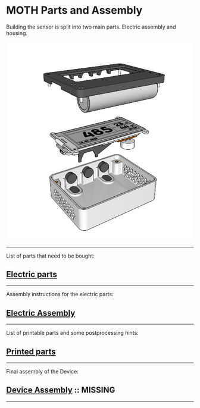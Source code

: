 # <a name="moth_parts">MOTH Parts and Assembly</a>

Building the sensor is split into two main parts. Electric assembly and housing.

<img src="../images/overview_800.png" alt= "acrylic glas 1mm" width="800">

---

List of parts that need to be bought:

## [Electric parts](electricparts.md)

---

Assembly instructions for the electric parts:

## [Electric Assembly](electricassembly.md)

---

List of printable parts and some postprocessing hints:

## [Printed parts](printedparts.md)

---

Final assembly of the Device:

## [Device Assembly](deviceassembly.md) :: MISSING

---